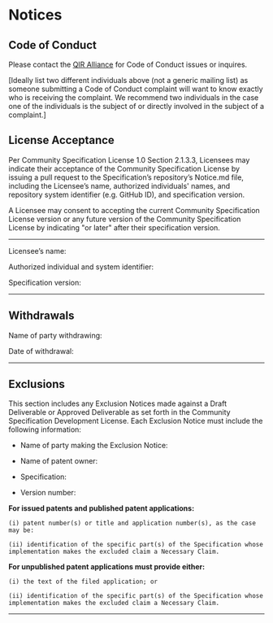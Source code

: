 # Notices

## Code of Conduct

Please contact the [QIR Alliance](https://qir-alliance.org/) for Code of Conduct
issues or inquires.

[Ideally list two different individuals above (not a generic mailing list) as
someone submitting a Code of Conduct complaint will want to know exactly who is
receiving the complaint. We recommend two individuals in the case one of the
individuals is the subject of or directly involved in the subject of a
complaint.]

## License Acceptance

Per Community Specification License 1.0 Section 2.1.3.3, Licensees may indicate
their acceptance of the Community Specification License by issuing a pull
request to the Specification’s repository’s Notice.md file, including the
Licensee’s name, authorized individuals' names, and repository system identifier
(e.g. GitHub ID), and specification version.

A Licensee may consent to accepting the current Community Specification License
version or any future version of the Community Specification License by
indicating "or later" after their specification version.

---------------------------------------------------------------------------------

Licensee’s name:

Authorized individual and system identifier:

Specification version:

---------------------------------------------------------------------------------

## Withdrawals

Name of party withdrawing:

Date of withdrawal:

---------------------------------------------------------------------------------

## Exclusions

This section includes any Exclusion Notices made against a Draft Deliverable or
Approved Deliverable as set forth in the Community Specification Development
License.  Each Exclusion Notice must include the following information:

- Name of party making the Exclusion Notice:

- Name of patent owner:

- Specification:

- Version number:

**For issued patents and published patent applications:**

    (i) patent number(s) or title and application number(s), as the case may be:

    (ii) identification of the specific part(s) of the Specification whose implementation makes the excluded claim a Necessary Claim.

**For unpublished patent applications must provide either:**

    (i) the text of the filed application; or

    (ii) identification of the specific part(s) of the Specification whose implementation makes the excluded claim a Necessary Claim.

---------------------------------------------------------------------------------